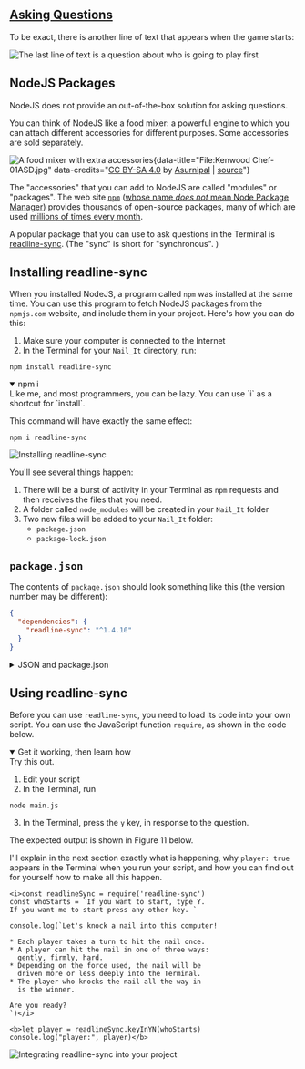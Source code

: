 <!-- Asking Questions -->
<section
  id="asking-questions"
  aria-labelledby="asking-questions"
  data-item="Asking Questions with readline-sync"
>
  <h2><a href="#asking-questions with readline-sync">Asking Questions</a></h2>
  
To be exact, there is another line of text that appears when the game starts:

![The last line of text is a question about who is going to play first](images/yesNoPrompt.webp)

## NodeJS Packages

NodeJS does not provide an out-of-the-box solution for asking questions.

You can think of NodeJS like a food mixer: a powerful engine to which you can attach different accessories for different purposes. Some accessories are sold separately. 

![A food mixer with extra accessories](images/Kenwood_Chef-01ASD.jpg){data-title="File:Kenwood Chef-01ASD.jpg" data-credits="[CC BY-SA 4.0](https://creativecommons.org/licenses/by-sa/4.0/deed.en) by [Asurnipal](https://commons.wikimedia.org/wiki/User:Asurnipal) | [source](https://commons.wikimedia.org/wiki/File:Kenwood_Chef-01ASD.jpg)"}

The "accessories" that you can add to NodeJS are called "modules" or "packages". The web site [`npm`](https://www.npmjs.com/) ([whose name _does not_ mean Node Package Manager](https://www.npmjs.com/package/npm/v/10.8.0#faq-on-branding)) provides thousands of open-source packages, many of which are used [millions of times every month](https://www.bairesdev.com/blog/most-popular-npm-packages/#most-popular-npm-packages).

A popular package that you can use to ask questions in the Terminal is [readline-sync](https://www.npmjs.com/package/readline-sync). (The "sync" is short for "synchronous". )

## Installing readline-sync

When you installed NodeJS, a program called `npm` was installed at the same time. You can use this program to fetch NodeJS packages from the `npmjs.com` website, and include them in your project. Here's how you can do this:

1. Make sure your computer is connected to the Internet
2. In the Terminal for your `Nail_It` directory, run:

```tex-w
npm install readline-sync
```

<details class="tip" open>
<summary>npm i</summary>
Like me, and most programmers, you can be lazy. You can use `i` as a shortcut for `install`.

This command will have exactly the same effect:

```tex-w
npm i readline-sync
```

</details>

![Installing readline-sync](images/installReadlineSync.webp)

You'll see several things happen:

1. There will be a burst of activity in your Terminal as `npm` requests and then receives the files that you need. 
2. A folder called `node_modules` will be created in your `Nail_It` folder
3. Two new files will be added to your `Nail_It` folder:
   * `package.json`
   * `package-lock.json`

## `package.json`

The contents of `package.json` should look something like this (the version number may be different):

```json
{
  "dependencies": {
    "readline-sync": "^1.4.10"
  }
}
```

<details class="tldr">
<summary>JSON and package.json</summary>
`JSON` stands for "JavaScript Object Notation". A `.json` file can be used to store hierarchical information. It has a very strict file structure. If there is a comma too few or a comma too many in `package.json`, `npm` won't be able to read it. If you use backticks or single-quotes (`'`) instead of double-quotes, `npm` won't be able to read it. Treat `package.json` nicely.

The file `package.json` contains information that ensures that your project will work even if it is copied to someone else's computer. In this particular case, it says: "This project needs the `readline-sync` Node package, and it was built using version "1.4.10", so it should work with that version or a more recent one."

Some Node packages require other Node packages in order to work correctly. The `package-lock.json` file contains details of every package that was installed, and every package that _each of those packages_ installed. If you send a copy of your project to a colleague, the `package-lock.json` file will ensure that your colleague is working with exactly the same Node packages as you. This eliminates many cases where "It works on my computer!" is an issue.

</details>

## Using readline-sync

Before you can use `readline-sync`, you need to load its code into your own script. You can use the JavaScript function `require`, as shown in the code below. 

<details class="pivot" open>
<summary>Get it working, then learn how</summary>
Try this out. 

1. Edit your script
2. In the Terminal, run

```tex-w
node main.js
```
3. In the Terminal, press the `y` key, in response to the question.

The expected output is shown in Figure 11 below.

I'll explain in the next section exactly what is happening, why `player: true` appears in the Terminal when you run your script, and how you can find out for yourself how to make all this happen.

</details>

```javascript-w
<i>const readlineSync = require('readline-sync')
const whoStarts = `If you want to start, type Y.
If you want me to start press any other key. `

console.log(`Let's knock a nail into this computer!

* Each player takes a turn to hit the nail once.
* A player can hit the nail in one of three ways:
  gently, firmly, hard.
* Depending on the force used, the nail will be
  driven more or less deeply into the Terminal.
* The player who knocks the nail all the way in
  is the winner.

Are you ready?
`)</i>

<b>let player = readlineSync.keyInYN(whoStarts)
console.log("player:", player)</b>
```

![Integrating `readline-sync` into your project](images/useReadlineSync.webp)

</section>